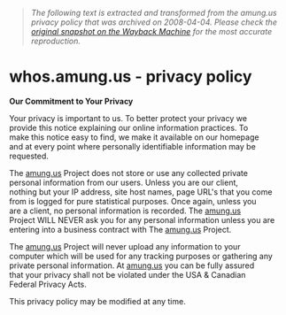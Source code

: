 > *The following text is extracted and transformed from the amung.us privacy policy that was archived on 2008-04-04. Please check the [original snapshot on the Wayback Machine](https://web.archive.org/web/20080404063223id_/http%3A//amung.us/privacy) for the most accurate reproduction.*

# whos.amung.us - privacy policy

**Our Commitment to Your Privacy**

Your privacy is important to us. To better protect your privacy we  
provide this notice explaining our online information practices. To  
make this notice easy to find, we make it available on our homepage  
and at every point where personally identifiable information may be  
requested.

The [amung.us](http://amung.us/) Project does not store or use any collected private  
personal information from our users. Unless you are our client,  
nothing but your IP address, site host names, page URL's that you come  
from is logged for pure statistical purposes. Once again, unless you  
are a client, no personal information is recorded. The [amung.us](http://amung.us/)  
Project WILL NEVER ask you for any personal information unless you are  
entering into a business contract with The [ amung.us](http://amung.us/) Project.

The [amung.us](http://amung.us/) Project will never upload any information to your  
computer which will be used for any tracking purposes or gathering any  
private personal information. At [ amung.us](http://amung.us/) you can be fully assured  
that your privacy shall not be violated under the USA & Canadian  
Federal Privacy Acts. 

This privacy policy may be modified at any time. 
